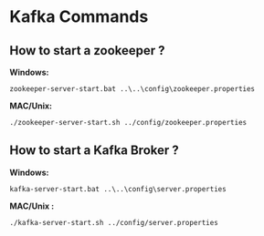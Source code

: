 # Kafka Commands

## How to start a zookeeper ?

**Windows:**

```
zookeeper-server-start.bat ..\..\config\zookeeper.properties
```

**MAC/Unix:**

```
./zookeeper-server-start.sh ../config/zookeeper.properties
```
## How to start a Kafka Broker ?

**Windows:**

```
kafka-server-start.bat ..\..\config\server.properties
```

**MAC/Unix :**

```
./kafka-server-start.sh ../config/server.properties
```
